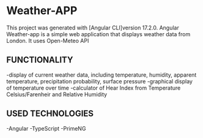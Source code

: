# Weather-APP
This project was generated with [Angular CLI]version 17.2.0.
Angular Weather-app is a simple web application that displays weather data from London.
It uses Open-Meteo API
## FUNCTIONALITY
-display of current weather data, including temperature, humidity, apparent temperature, precipitation probability, surface pressure
-graphical display of temperature over time
-calculator of Hear Index from Temperature Celsius/Farenheir and Relative Humidity
## USED TECHNOLOGIES
-Angular
-TypeScript
-PrimeNG
